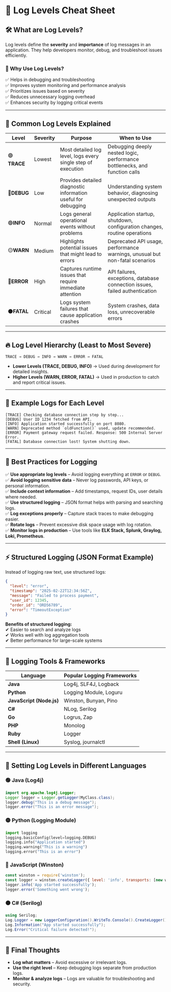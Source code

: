 # 📜 Log Levels Cheat Sheet

## 🛠 What are Log Levels?
Log levels define the **severity** and **importance** of log messages in an application. They help developers monitor, debug, and troubleshoot issues efficiently.

### 🎯 Why Use Log Levels?
✅ Helps in debugging and troubleshooting  
✅ Improves system monitoring and performance analysis  
✅ Prioritizes issues based on severity  
✅ Reduces unnecessary logging overhead  
✅ Enhances security by logging critical events  

---

## 🚦 Common Log Levels Explained

| Level       | Severity | Purpose | When to Use |
|------------|----------|---------|------------|
|🟣**TRACE**| Lowest | Most detailed log level, logs every single step of execution | Debugging deeply nested logic, performance bottlenecks, and function calls |
|🔵**DEBUG**| Low | Provides detailed diagnostic information useful for debugging | Understanding system behavior, diagnosing unexpected outputs |
|🟢**INFO**| Normal | Logs general operational events without problems | Application startup, shutdown, configuration changes, routine operations |
|🟡**WARN**| Medium | Highlights potential issues that might lead to errors | Deprecated API usage, performance warnings, unusual but non-fatal scenarios |
|🔴**ERROR**| High | Captures runtime issues that require immediate attention | API failures, exceptions, database connection issues, failed authentication |
|⚫**FATAL**| Critical | Logs system failures that cause application crashes | System crashes, data loss, unrecoverable errors |

---

## 🔥 Log Level Hierarchy (Least to Most Severe)

```
TRACE → DEBUG → INFO → WARN → ERROR → FATAL
```

- **Lower Levels (TRACE, DEBUG, INFO)** → Used during development for detailed insights.
- **Higher Levels (WARN, ERROR, FATAL)** → Used in production to catch and report critical issues.

---

## 📌 Example Logs for Each Level

```plaintext
[TRACE] Checking database connection step by step...
[DEBUG] User ID 1234 fetched from API.
[INFO] Application started successfully on port 8080.
[WARN] Deprecated method `oldFunction()` used, update recommended.
[ERROR] Payment gateway request failed. Response: 500 Internal Server Error.
[FATAL] Database connection lost! System shutting down.
```

---

## 🔧 Best Practices for Logging

✅ **Use appropriate log levels** – Avoid logging everything at `ERROR` or `DEBUG`.  
✅ **Avoid logging sensitive data** – Never log passwords, API keys, or personal information.  
✅ **Include context information** – Add timestamps, request IDs, user details where needed.  
✅ **Use structured logging** – JSON format helps with parsing and searching logs.  
✅ **Log exceptions properly** – Capture stack traces to make debugging easier.  
✅ **Rotate logs** – Prevent excessive disk space usage with log rotation.  
✅ **Monitor logs in production** – Use tools like **ELK Stack, Splunk, Graylog, Loki, Prometheus**.  

---

## ⚡ Structured Logging (JSON Format Example)
Instead of logging raw text, use structured logs:

```json
{
  "level": "error",
  "timestamp": "2025-02-22T12:34:56Z",
  "message": "Failed to process payment",
  "user_id": 12345,
  "order_id": "ORD56789",
  "error": "TimeoutException"
}
```

**Benefits of structured logging:**  
✔ Easier to search and analyze logs  
✔ Works well with log aggregation tools  
✔ Better performance for large-scale systems  

---

## 🚀 Logging Tools & Frameworks

| Language  | Popular Logging Frameworks |
|-----------|---------------------------|
| **Java**  | Log4j, SLF4J, Logback |
| **Python** | Logging Module, Loguru |
| **JavaScript (Node.js)** | Winston, Bunyan, Pino |
| **C#** | NLog, Serilog |
| **Go** | Logrus, Zap |
| **PHP** | Monolog |
| **Ruby** | Logger |
| **Shell (Linux)** | Syslog, journalctl |

---

## 🔄 Setting Log Levels in Different Languages

### 🟢 Java (Log4j)
```java
import org.apache.log4j.Logger;
Logger logger = Logger.getLogger(MyClass.class);
logger.debug("This is a debug message");
logger.error("This is an error message");
```

### 🟡 Python (Logging Module)
```python
import logging
logging.basicConfig(level=logging.DEBUG)
logging.info("Application started")
logging.warning("This is a warning")
logging.error("This is an error")
```

### 🔴 JavaScript (Winston)
```javascript
const winston = require('winston');
const logger = winston.createLogger({ level: 'info', transports: [new winston.transports.Console()] });
logger.info('App started successfully');
logger.error('Something went wrong');
```

### ⚫ C# (Serilog)
```csharp
using Serilog;
Log.Logger = new LoggerConfiguration().WriteTo.Console().CreateLogger();
Log.Information("App started successfully");
Log.Error("Critical failure detected!");
```

---

## 🚀 Final Thoughts

- **Log what matters** – Avoid excessive or irrelevant logs.  
- **Use the right level** – Keep debugging logs separate from production logs.  
- **Monitor & analyze logs** – Logs are valuable for troubleshooting and security.  

